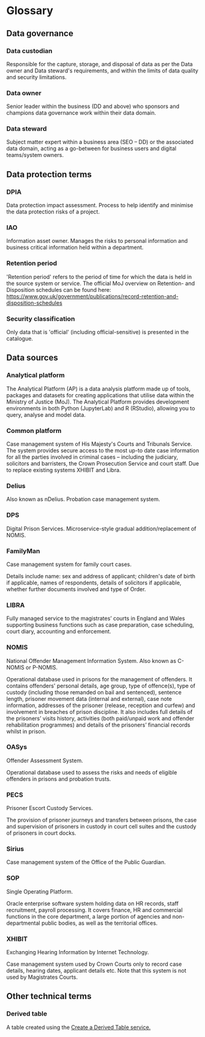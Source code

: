 # Glossary

## Data governance

### Data custodian

Responsible for the capture, storage, and disposal of data as per the Data owner and Data steward's requirements, and within the limits of data quality and security limitations.

### Data owner

Senior leader within the business (DD and above) who sponsors and champions data governance work within their data domain.

### Data steward

Subject matter expert within a business area (SEO – DD) or the associated data domain, acting as a go-between for business users and digital teams/system owners.

## Data protection terms

### DPIA

Data protection impact assessment. Process to help identify and minimise the data protection risks of a project.

### IAO

Information asset owner. Manages the risks to personal information and business critical information held within a department.

### Retention period

'Retention period' refers to the period of time for which the data is held in the source system or service.
The official MoJ overview on Retention- and Disposition schedules can be found here: https://www.gov.uk/government/publications/record-retention-and-disposition-schedules

### Security classification

Only data that is 'official' (including official-sensitive) is presented in the catalogue.

## Data sources

### Analytical platform

The Analytical Platform (AP) is a data analysis platform made up of tools, packages and datasets for creating applications that utilise data within the Ministry of Justice (MoJ). The Analytical Platform provides development environments in both Python (JupyterLab) and R (RStudio), allowing you to query, analyse and model data.

### Common platform

Case management system of His Majesty's Courts and Tribunals Service.
The system provides secure access to the most up-to date case information for all the parties involved in criminal cases – including the judiciary, solicitors and barristers, the Crown Prosecution Service and court staff.
Due to replace existing systems XHIBIT and Libra.

### Delius

Also known as nDelius. Probation case management system.

### DPS

Digital Prison Services. Microservice-style gradual addition/replacement of NOMIS.

### FamilyMan

Case management system for family court cases.

Details include name: sex and address of applicant; children's date of birth if applicable, names of respondents, details of solicitors if applicable, whether further documents involved and type of Order.

### LIBRA

Fully managed service to the magistrates’ courts in England and Wales supporting business functions such as case preparation, case scheduling, court diary, accounting and enforcement.

### NOMIS

National Offender Management Information System. Also known as C-NOMIS or P-NOMIS.

Operational database used in prisons for the management of offenders. It contains offenders' personal details, age group, type of offence(s), type of custody (including those remanded on bail and sentenced), sentence length, prisoner movement data (internal and external), case note information, addresses of the prisoner (release, reception and curfew) and involvement in breaches of prison discipline. It also includes full details of the prisoners’ visits history, activities (both paid/unpaid work and offender rehabilitation programmes) and details of the prisoners’ financial records whilst in prison.

### OASys

Offender Assessment System.

Operational database used to assess the risks and needs of eligible offenders in prisons and probation trusts.

### PECS

Prisoner Escort Custody Services.

The provision of prisoner journeys and transfers between prisons, the case and supervision of prisoners in custody in court cell suites and the custody of prisoners in court docks.

### Sirius

Case management system of the Office of the Public Guardian.

### SOP

Single Operating Platform.

Oracle enterprise software system holding data on HR records, staff recruitment, payroll processing. It covers finance, HR and commercial functions in the core department, a large portion of agencies and non-departmental public bodies, as well as the territorial offices.

### XHIBIT

Exchanging Hearing Information by Internet Technology.

Case management system used by Crown Courts only to record case details, hearing dates, applicant details etc. Note that this system is not used by Magistrates Courts.

## Other technical terms

### Derived table

A table created using the [Create a Derived Table service.](https://user-guidance.analytical-platform.service.justice.gov.uk/tools/create-a-derived-table/what-is-create-a-derived-table/)
